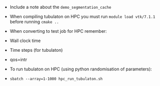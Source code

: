* Include a note about the `demo_segmentation_cache`


* When compiling tubulaton on HPC you must run
`module load vtk/7.1.1`
before running `cmake ..`

* When converting to test job for HPC remember:
 * Wall clock time
 * Time steps (for tubulaton)
 * qos=intr

* To run tubulaton on HPC (using python randomisation of parameters):
 * `sbatch --array=1-1000 hpc_run_tubulaton.sh` 